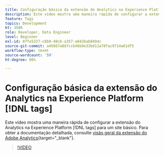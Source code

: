 ```yaml
---
title: Configuração básica da extensão do Analytics na Experience Platform [!DNL tags]
description: Este vídeo mostra uma maneira rápida de configurar a extensão do Analytics na Experience Platform [!DNL tags] para um site básico.
feature: Tags
topics: Development
kt: 3586
role: Developer, Data Engineer
level: Beginner
exl-id: 07fe5327-c8b8-48cb-a357-a0426ab8494c
source-git-commit: a45667a8d7ccb46b9e33bd11a78fac9714a61df5
workflow-type: tm+mt
source-wordcount: '59'
ht-degree: 86%

---
```


# Configuração básica da extensão do Analytics na Experience Platform [!DNL tags]

Este vídeo mostra uma maneira rápida de configurar a extensão do Analytics na Experience Platform [!DNL tags] para um site básico. Para obter a documentação detalhada, consulte [visão geral da extensão do Adobe Analytics](https://experienceleague.adobe.com/docs/experience-platform/tags/extensions/client/analytics/overview.html?lang=pt-BR){target="_blank"}.

>[!VIDEO](https://video.tv.adobe.com/v/3428550/?quality=12&learn=on&captions=por_br)
